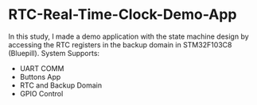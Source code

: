 # RTC-Real-Time-Clock-Demo-App
In this study, I made a demo application with the state machine design by accessing the RTC registers in the backup domain in STM32F103C8 (Bluepill).
System Supports: 
- UART COMM
- Buttons App
- RTC and Backup Domain
- GPIO Control
